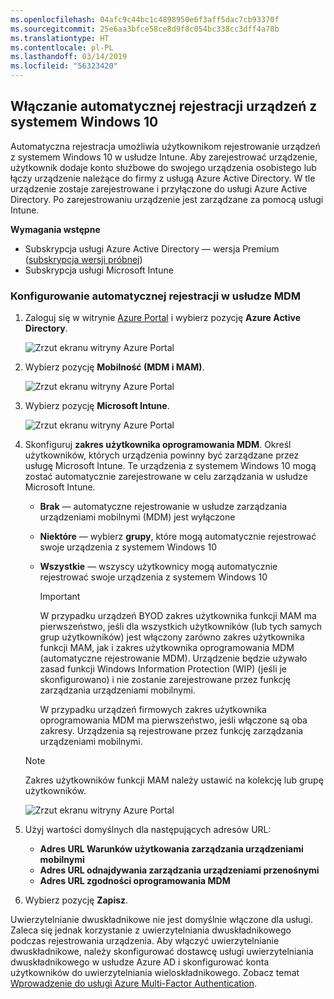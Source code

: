 ```yaml
---
ms.openlocfilehash: 04afc9c44bc1c4898950e6f3aff5dac7cb93370f
ms.sourcegitcommit: 25e6aa3bfce58ce8d9f8c054bc338cc3dff4a78b
ms.translationtype: HT
ms.contentlocale: pl-PL
ms.lasthandoff: 03/14/2019
ms.locfileid: "56323420"
---
```

## <a name="enable-windows-10-automatic-enrollment"></a>Włączanie automatycznej rejestracji urządzeń z systemem Windows 10

Automatyczna rejestracja umożliwia użytkownikom rejestrowanie urządzeń z systemem Windows 10 w usłudze Intune. Aby zarejestrować urządzenie, użytkownik dodaje konto służbowe do swojego urządzenia osobistego lub łączy urządzenie należące do firmy z usługą Azure Active Directory. W tle urządzenie zostaje zarejestrowane i przyłączone do usługi Azure Active Directory. Po zarejestrowaniu urządzenie jest zarządzane za pomocą usługi Intune.

**Wymagania wstępne**
- Subskrypcja usługi Azure Active Directory — wersja Premium ([subskrypcja wersji próbnej](http://go.microsoft.com/fwlink/?LinkID=816845))
- Subskrypcja usługi Microsoft Intune


### <a name="configure-automatic-mdm-enrollment"></a>Konfigurowanie automatycznej rejestracji w usłudze MDM

1. Zaloguj się w witrynie [Azure Portal](https://portal.azure.com) i wybierz pozycję **Azure Active Directory**.

   ![Zrzut ekranu witryny Azure Portal](../media/auto-enroll-azure-main.png)

2. Wybierz pozycję **Mobilność (MDM i MAM)**.

   ![Zrzut ekranu witryny Azure Portal](../media/auto-enroll-mdm.png)

3. Wybierz pozycję **Microsoft Intune**.

   ![Zrzut ekranu witryny Azure Portal](../media/auto-enroll-intune.png)

4. Skonfiguruj **zakres użytkownika oprogramowania MDM**. Określ użytkowników, których urządzenia powinny być zarządzane przez usługę Microsoft Intune. Te urządzenia z systemem Windows 10 mogą zostać automatycznie zarejestrowane w celu zarządzania w usłudze Microsoft Intune.

   - **Brak** — automatyczne rejestrowanie w usłudze zarządzania urządzeniami mobilnymi (MDM) jest wyłączone
   - **Niektóre** — wybierz **grupy**, które mogą automatycznie rejestrować swoje urządzenia z systemem Windows 10
   - **Wszystkie** — wszyscy użytkownicy mogą automatycznie rejestrować swoje urządzenia z systemem Windows 10

      > [!IMPORTANT]
      > W przypadku urządzeń BYOD zakres użytkownika funkcji MAM ma pierwszeństwo, jeśli dla wszystkich użytkowników (lub tych samych grup użytkowników) jest włączony zarówno zakres użytkownika funkcji MAM, jak i zakres użytkownika oprogramowania MDM (automatyczne rejestrowanie MDM). Urządzenie będzie używało zasad funkcji Windows Information Protection (WIP) (jeśli je skonfigurowano) i nie zostanie zarejestrowane przez funkcję zarządzania urządzeniami mobilnymi.
      >
      > W przypadku urządzeń firmowych zakres użytkownika oprogramowania MDM ma pierwszeństwo, jeśli włączone są oba zakresy. Urządzenia są rejestrowane przez funkcję zarządzania urządzeniami mobilnymi.

   > [!NOTE]
   > Zakres użytkowników funkcji MAM należy ustawić na kolekcję lub grupę użytkowników.

   ![Zrzut ekranu witryny Azure Portal](../media/auto-enroll-scope.png)

5. Użyj wartości domyślnych dla następujących adresów URL:
    - **Adres URL Warunków użytkowania zarządzania urządzeniami mobilnymi**
    - **Adres URL odnajdywania zarządzania urządzeniami przenośnymi**
    - **Adres URL zgodności oprogramowania MDM**

6. Wybierz pozycję **Zapisz**.

Uwierzytelnianie dwuskładnikowe nie jest domyślnie włączone dla usługi. Zaleca się jednak korzystanie z uwierzytelniania dwuskładnikowego podczas rejestrowania urządzenia. Aby włączyć uwierzytelnianie dwuskładnikowe, należy skonfigurować dostawcę usługi uwierzytelniania dwuskładnikowego w usłudze Azure AD i skonfigurować konta użytkowników do uwierzytelniania wieloskładnikowego. Zobacz temat [Wprowadzenie do usługi Azure Multi-Factor Authentication](https://docs.microsoft.com/azure/multi-factor-authentication/multi-factor-authentication-get-started-cloud).
